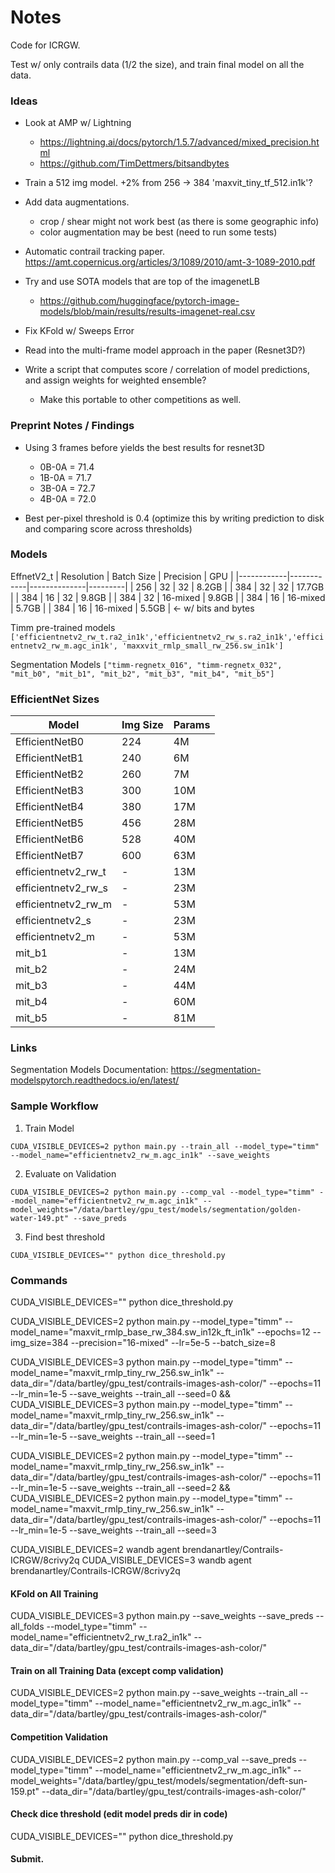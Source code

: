 # Notes

Code for ICRGW.

Test w/ only contrails data (1/2 the size), and train final model on all the data.

### Ideas

- Look at AMP w/ Lightning 
    - https://lightning.ai/docs/pytorch/1.5.7/advanced/mixed_precision.html
    - https://github.com/TimDettmers/bitsandbytes

- Train a 512 img model. +2% from 256 -> 384
'maxvit_tiny_tf_512.in1k'?

- Add data augmentations.
    - crop / shear might not work best (as there is some geographic info)
    - color augmentation may be best (need to run some tests)

- Automatic contrail tracking paper. https://amt.copernicus.org/articles/3/1089/2010/amt-3-1089-2010.pdf

- Try and use SOTA models that are top of the imagenetLB
    - https://github.com/huggingface/pytorch-image-models/blob/main/results/results-imagenet-real.csv

- Fix KFold w/ Sweeps Error
- Read into the multi-frame model approach in the paper (Resnet3D?)

- Write a script that computes score / correlation of model predictions, and assign weights for weighted ensemble?
    - Make this portable to other competitions as well.

### Preprint Notes / Findings

- Using 3 frames before yields the best results for resnet3D
    - 0B-0A = 71.4
    - 1B-0A = 71.7
    - 3B-0A = 72.7
    - 4B-0A = 72.0

- Best per-pixel threshold is 0.4 (optimize this by writing prediction to disk and comparing score across thresholds)

### Models

EffnetV2_t
| Resolution | Batch Size | Precision    | GPU     |
|------------|------------|--------------|---------|
| 256        | 32         | 32           | 8.2GB   |
| 384        | 32         | 32           | 17.7GB  |
| 384        | 16         | 32           | 9.8GB   |
| 384        | 32         | 16-mixed     | 9.8GB   |
| 384        | 16         | 16-mixed     | 5.7GB   |
| 384        | 16         | 16-mixed     | 5.5GB   | <- w/ bits and bytes


Timm pre-trained models
`['efficientnetv2_rw_t.ra2_in1k','efficientnetv2_rw_s.ra2_in1k','efficientnetv2_rw_m.agc_in1k', 'maxxvit_rmlp_small_rw_256.sw_in1k']`

Segmentation Models
`["timm-regnetx_016", "timm-regnetx_032", "mit_b0", "mit_b1", "mit_b2", "mit_b3", "mit_b4", "mit_b5"]`

### EfficientNet Sizes

| Model                | Img Size | Params |
|----------------------|----------|--------|
| EfficientNetB0       | 224      | 4M     |
| EfficientNetB1       | 240      | 6M     |
| EfficientNetB2       | 260      | 7M     |
| EfficientNetB3       | 300      | 10M    |
| EfficientNetB4       | 380      | 17M    |
| EfficientNetB5       | 456      | 28M    |
| EfficientNetB6       | 528      | 40M    |
| EfficientNetB7       | 600      | 63M    |
| efficientnetv2_rw_t  | -        | 13M    |
| efficientnetv2_rw_s  | -        | 23M    |
| efficientnetv2_rw_m  | -        | 53M    |
| efficientnetv2_s     | -        | 23M    |
| efficientnetv2_m     | -        | 53M    |
| mit_b1               | -        | 13M    |
| mit_b2               | -        | 24M    |
| mit_b3               | -        | 44M    |
| mit_b4               | -        | 60M    |
| mit_b5               | -        | 81M    |

### Links

Segmentation Models Documentation: https://segmentation-modelspytorch.readthedocs.io/en/latest/


### Sample Workflow

1. Train Model

`CUDA_VISIBLE_DEVICES=2 python main.py --train_all --model_type="timm" --model_name="efficientnetv2_rw_m.agc_in1k" --save_weights`

2. Evaluate on Validation

`CUDA_VISIBLE_DEVICES=2 python main.py --comp_val --model_type="timm" --model_name="efficientnetv2_rw_m.agc_in1k" --model_weights="/data/bartley/gpu_test/models/segmentation/golden-water-149.pt" --save_preds`

3. Find best threshold

`CUDA_VISIBLE_DEVICES="" python dice_threshold.py`

### Commands

CUDA_VISIBLE_DEVICES="" python dice_threshold.py

CUDA_VISIBLE_DEVICES=2 python main.py --model_type="timm" --model_name="maxvit_rmlp_base_rw_384.sw_in12k_ft_in1k" --epochs=12 --img_size=384 --precision="16-mixed" --lr=5e-5 --batch_size=8

CUDA_VISIBLE_DEVICES=3 python main.py --model_type="timm" --model_name="maxvit_rmlp_tiny_rw_256.sw_in1k" --data_dir="/data/bartley/gpu_test/contrails-images-ash-color/" --epochs=11 --lr_min=1e-5 --save_weights --train_all --seed=0 && CUDA_VISIBLE_DEVICES=3 python main.py --model_type="timm" --model_name="maxvit_rmlp_tiny_rw_256.sw_in1k" --data_dir="/data/bartley/gpu_test/contrails-images-ash-color/" --epochs=11 --lr_min=1e-5 --save_weights --train_all --seed=1

CUDA_VISIBLE_DEVICES=2 python main.py --model_type="timm" --model_name="maxvit_rmlp_tiny_rw_256.sw_in1k" --data_dir="/data/bartley/gpu_test/contrails-images-ash-color/" --epochs=11 --lr_min=1e-5 --save_weights --train_all --seed=2 && CUDA_VISIBLE_DEVICES=2 python main.py --model_type="timm" --model_name="maxvit_rmlp_tiny_rw_256.sw_in1k" --data_dir="/data/bartley/gpu_test/contrails-images-ash-color/" --epochs=11 --lr_min=1e-5 --save_weights --train_all --seed=3

CUDA_VISIBLE_DEVICES=2 wandb agent brendanartley/Contrails-ICRGW/8crivy2q
CUDA_VISIBLE_DEVICES=3 wandb agent brendanartley/Contrails-ICRGW/8crivy2q

#### KFold on All Training
CUDA_VISIBLE_DEVICES=3 python main.py --save_weights --save_preds --all_folds --model_type="timm" --model_name="efficientnetv2_rw_t.ra2_in1k" --data_dir="/data/bartley/gpu_test/contrails-images-ash-color/"

#### Train on all Training Data (except comp validation)
CUDA_VISIBLE_DEVICES=2 python main.py --save_weights --train_all --model_type="timm" --model_name="efficientnetv2_rw_m.agc_in1k" --data_dir="/data/bartley/gpu_test/contrails-images-ash-color/"

#### Competition Validation
CUDA_VISIBLE_DEVICES=2 python main.py --comp_val --save_preds --model_type="timm" --model_name="efficientnetv2_rw_m.agc_in1k" --model_weights="/data/bartley/gpu_test/models/segmentation/deft-sun-159.pt" --data_dir="/data/bartley/gpu_test/contrails-images-ash-color/"

#### Check dice threshold (edit model preds dir in code)
CUDA_VISIBLE_DEVICES="" python dice_threshold.py

#### Submit.